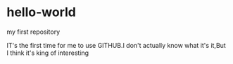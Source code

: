 # hello-world
my first repository

IT's the first time for me to use GITHUB.I don't actually know what 
it's it,But I think it's king of interesting
